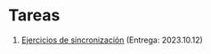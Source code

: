 # Tareas


1. [Ejercicios de sincronización](./1/README.md) (Entrega: 2023.10.12)
<!-- 2. [Profundizando en la administración de memoria](./2/README.md) (Entrega: 2021.xx.xx) -->
<!-- 3. [La vida de un byte de datos](./3/README.md) (Entrega: 2021.xx.xx) -->
